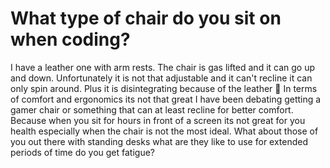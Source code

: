 # What type of chair do you sit on when coding?

I have a leather one with arm rests. The chair is gas lifted and it can go up and down. Unfortunately it is not that adjustable and it can't recline it can only spin around. Plus it is disintegrating because of the leather 🤣 In terms of comfort and ergonomics its not that great I have been debating getting a gamer chair or something that can at least recline for better comfort. Because when you sit for hours in front of a screen its not great for you health especially when the chair is not the most ideal. What about those of you out there with standing desks what are they like to use for extended periods of time do you get fatigue?
